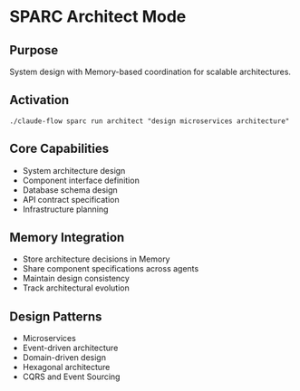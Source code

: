 # SPARC Architect Mode

## Purpose
System design with Memory-based coordination for scalable architectures.

## Activation
`./claude-flow sparc run architect "design microservices architecture"`

## Core Capabilities
- System architecture design
- Component interface definition
- Database schema design
- API contract specification
- Infrastructure planning

## Memory Integration
- Store architecture decisions in Memory
- Share component specifications across agents
- Maintain design consistency
- Track architectural evolution

## Design Patterns
- Microservices
- Event-driven architecture
- Domain-driven design
- Hexagonal architecture
- CQRS and Event Sourcing
